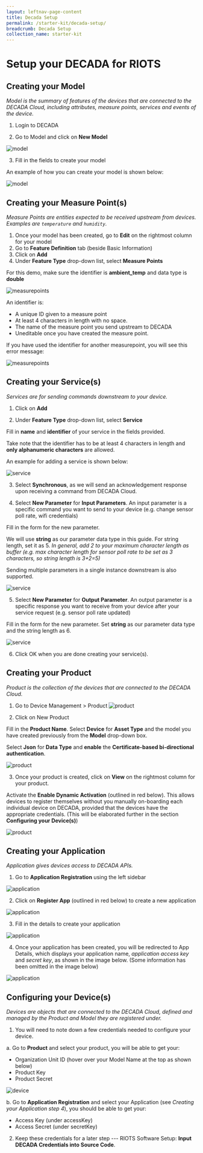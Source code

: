 ```yaml
---
layout: leftnav-page-content
title: Decada Setup
permalink: /starter-kit/decada-setup/
breadcrumb: Decada Setup
collection_name: starter-kit
---
```


# Setup your DECADA for RIOTS
## Creating your Model
*Model is the summary of features of the devices that are connected to the DECADA Cloud, including attributes, measure points, services and events of the device.*

1. Login to DECADA

2. Go to Model and click on **New Model**

![model](/images/riots-dk/decada-setup/decada_setup_model_1.png)

3. Fill in the fields to create your model

An example of how you can create your model is shown below:

![model](/images/riots-dk/decada-setup/decada_setup_model_2.png)



## Creating your Measure Point(s)
*Measure Points are entities expected to be received upstream from devices. Examples are `temperature` and `humidity`.*

1. Once your model has been created, go to **Edit** on the rightmost column for your model
2. Go to **Feature Definition** tab (beside Basic Information)
3. Click on **Add**
4. Under **Feature Type** drop-down list, select **Measure Points**

For this demo, make sure the identifier is **ambient_temp** and data type is **double**

![measurepoints](/images/riots-dk/decada-setup/decada_setup_measurepoints_1.png)

An identifier is:
- A unique ID given to a measure point
- At least 4 characters in length with no space.
- The name of the measure point you send upstream to DECADA
- Uneditable once you have created the measure point.

If you have used the identifier for another measurepoint, you will see this error message:

![measurepoints](/images/riots-dk/decada-setup/decada_setup_measurepoints_2.png)



## Creating your Service(s)
*Services are for sending commands downstream to your device.*

1. Click on **Add**

2. Under **Feature Type** drop-down list, select **Service**

Fill in **name** and **identifier** of your service in the fields provided.

Take note that the identifier has to be at least 4 characters in length and **only alphanumeric characters** are allowed.

An example for adding a service is shown below:

![service](/images/riots-dk/decada-setup/decada_setup_service_1.png)

3. Select **Synchronous**, as we will send an acknowledgement response upon receiving a command from DECADA Cloud.

4. Select **New Parameter** for **Input Parameters**. An input parameter is a specific command you want to send to your device (e.g. change sensor poll rate, wifi credentials)

Fill in the form for the new parameter. 

We will use **string** as our parameter data type in this guide. For string length, set it as 5. *In general, add 2 to your maximum character length as buffer (e.g. max character length for sensor poll rate to be set as 3 characters, so string length is 3+2=5)*

Sending multiple parameters in a single instance downstream is also supported.

![service](/images/riots-dk/decada-setup/decada_setup_service_2.png)

5. Select **New Parameter** for **Output Parameter**. An output parameter is a specific response you want to receive from your device after your service request (e.g. sensor poll rate updated)

Fill in the form for the new parameter. Set **string** as our parameter data type and the string length as 6.

![service](/images/riots-dk/decada-setup/decada_setup_service_3.png)

6. Click OK when you are done creating your service(s).



## Creating your Product
*Product is the collection of the devices that are connected to the DECADA Cloud.*

1. Go to Device Management > Product
![product](/images/riots-dk/decada-setup/decada_setup_product_1.png)

2. Click on New Product

Fill in the **Product Name**. Select **Device** for **Asset Type** and the model you have created previously from the **Model** drop-down box.

Select **Json** for **Data Type** and **enable** the **Certificate-based bi-directional authentication**.

![product](/images/riots-dk/decada-setup/decada_setup_product_2.png)

3. Once your product is created, click on **View** on the rightmost column for your product.

Activate the **Enable Dynamic Activation** (outlined in red below). This allows devices to register themselves without you manually on-boarding each individual device on DECADA, provided that the devices have the appropriate credentials. (This will be elaborated further in the section **Configuring your Device(s)**)

![product](/images/riots-dk/decada-setup/decada_setup_product_3.png)


## Creating your Application
*Application gives devices access to DECADA APIs.*

1. Go to **Application Registration** using the left sidebar

![application](/images/riots-dk/decada-setup/decada_setup_application_1.png)

2. Click on **Register App** (outlined in red below) to create a new application

![application](/images/riots-dk/decada-setup/decada_setup_application_2.png)

3. Fill in the details to create your application

![application](/images/riots-dk/decada-setup/decada_setup_application_3.png)

4. Once your application has been created, you will be redirected to App Details, which displays your application name, *application access key* and *secret key*, as shown in the image below. (Some information has been omitted in the image below)

![application](/images/riots-dk/decada-setup/decada_setup_application_4.png)



## Configuring your Device(s)
*Devices are objects that are connected to the DECADA Cloud, defined and managed by the Product and Model they are registered under.*

1. You will need to note down a few credentials needed to configure your device.

  a. Go to **Product** and select your product, you will be able to get your:
   - Organization Unit ID (hover over your Model Name at the top as shown below)
   - Product Key
   - Product Secret

   ![device](/images/riots-dk/decada-setup/decada_setup_device_1.png)

  b. Go to **Application Registration** and select your Application (see *Creating your Application step 4*), you should be able to get your:
   - Access Key (under accessKey)
   - Access Secret (under secretKey)

2. Keep these credentials for a later step --- RIOTS Software Setup: **Input DECADA Credentials into Source Code**.


